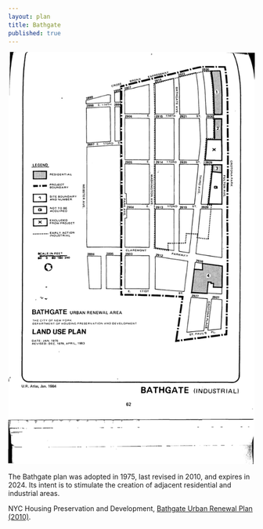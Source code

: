 ```yaml
---
layout: plan
title: Bathgate
published: true
---
```


![Bathgate in the Atlas of Urban Renewal](Bathgate.jpg)

The Bathgate plan was adopted in 1975, last revised in 2010, and expires in 2024. Its intent is to stimulate the creation of adjacent residential and industrial areas.

NYC Housing Preservation and Development, [Bathgate Urban Renewal Plan (2010)](https://www.nyc.gov/assets/hpd/downloads/pdfs/services/bathgate-fourth-amended-urp.pdf). 

